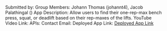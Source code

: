 Submitted by: 
Group Members: Johann Thomas (johannt4), Jacob Palathingal ()
App Description: Allow users to find their one-rep-max bench press, squat, or deadlift based on their rep-maxes of the lifts.
YouTube Video Link:
APIs: 
Contact Email:
Deployed App Link: [Deployed App Link](https://cmsc335-finalproject-1-1fl9.onrender.com)